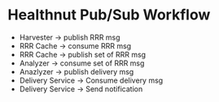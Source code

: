 # Healthnut Pub/Sub Workflow
- Harvester -> publish RRR msg
- RRR Cache -> consume RRR msg
- RRR Cache -> publish set of RRR msg
- Analyzer -> consume set of RRR msg
- Anazlyzer -> publish delivery msg
- Delivery Service -> Consume delivery msg
- Delivery Service -> Send notification